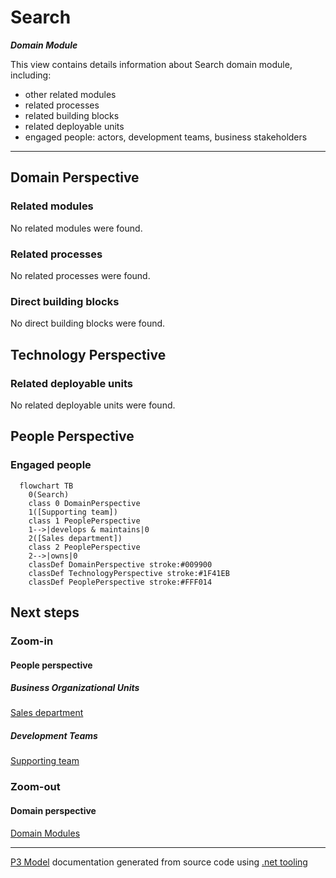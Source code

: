 ﻿
# Search

***Domain Module***  

This view contains details information about Search domain module, including:
- other related modules
- related processes
- related building blocks
- related deployable units
- engaged people: actors, development teams, business stakeholders  

---



## Domain Perspective


### Related modules

No related modules were found.  

### Related processes

No related processes were found.  

### Direct building blocks

No direct building blocks were found.  

## Technology Perspective


### Related deployable units

No related deployable units were found.  

## People Perspective


### Engaged people

```mermaid
  flowchart TB
    0(Search)
    class 0 DomainPerspective
    1([Supporting team])
    class 1 PeoplePerspective
    1-->|develops & maintains|0
    2([Sales department])
    class 2 PeoplePerspective
    2-->|owns|0
    classDef DomainPerspective stroke:#009900
    classDef TechnologyPerspective stroke:#1F41EB
    classDef PeoplePerspective stroke:#FFF014
```

## Next steps


### Zoom-in


#### People perspective


##### Business Organizational Units

[Sales department](../../../People/BusinessOrganizationalUnits/SalesDepartment.md)  

##### Development Teams

[Supporting team](../../../People/DevelopmentTeams/SupportingTeam.md)  

### Zoom-out


#### Domain perspective

[Domain Modules](../DomainModules.md)  

---

[P3 Model](https://github.com/P3-model/P3-model) documentation generated from source code using [.net tooling](https://github.com/P3-model/P3-model-dotnet)
